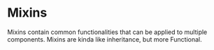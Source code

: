 # Mixins

Mixins contain common functionalities that can be applied to multiple
components. Mixins are kinda like inheritance, but more Functional.
